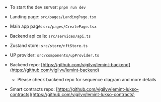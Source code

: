 
- To start the dev server: `pnpm run dev`
- Landing page: `src/pages/LandingPage.tsx`
- Main app page: `src/pages/CreatePage.tsx`
- Backend api calls: `src/services/api.ts`
- Zustand store: `src/store/nftStore.ts`
- UP provider: `src/components/upProvider.ts`


- Backend repo: [https://github.com/vigilvv/lemint-backend](https://github.com/vigilvv/lemint-backend)
  - Please check backend repo for sequence diagram and more details
- Smart contracts repo: [https://github.com/vigilvv/lemint-lukso-contracts](https://github.com/vigilvv/lemint-lukso-contracts)
